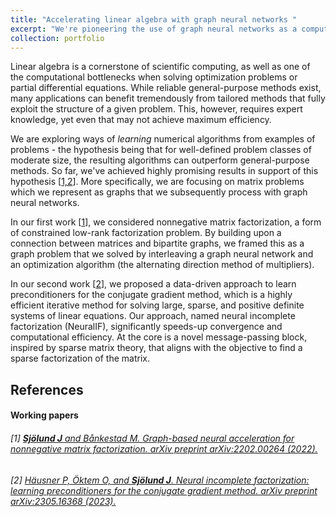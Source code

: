 ```yaml
---
title: "Accelerating linear algebra with graph neural networks "
excerpt: "We're pioneering the use of graph neural networks as a computational primitive for solving matrix problems.<br><br><img src='/images/neuralIF_demo.png'>"
collection: portfolio
---
```


Linear algebra is a cornerstone of scientific computing, as well as one of the computational bottlenecks when solving optimization problems or partial differential equations. While reliable general-purpose methods exist, many applications can benefit tremendously from tailored methods that fully exploit the structure of a given problem. This, however, requires expert knowledge, yet even that may not achieve maximum efficiency.   

We are exploring ways of *learning* numerical algorithms from examples of problems - the hypothesis being that for well-defined problem classes of moderate size, the resulting algorithms can outperform general-purpose methods. So far, we've achieved highly promising results in support of this hypothesis \[[1,2](#references)\]. More specifically, we are focusing on matrix problems which we represent as graphs that we subsequently process with graph neural networks.

In our first work \[[1](#references)\], we considered nonnegative matrix factorization, a form of constrained low-rank factorization problem. By building upon a connection between matrices and bipartite graphs, we framed this as a graph problem that we solved by interleaving a graph neural network and an optimization algorithm (the alternating direction method of multipliers).

In our second work \[[2](#references)\], we proposed a data-driven approach to learn preconditioners for the conjugate gradient method, which is a highly efficient iterative method for solving large, sparse, and positive definite systems of linear equations. Our approach, named neural incomplete factorization (NeuralIF), significantly speeds-up convergence and computational efficiency. At the core is a novel message-passing block, inspired by sparse matrix theory, that aligns with the objective to find a sparse factorization of the matrix.

## References

#### Working papers
###### \[1\] [<SPAN STYLE="font-weight:normal">**Sjölund J** and Bånkestad M. _Graph-based neural acceleration for nonnegative matrix factorization._ arXiv preprint arXiv:2202.00264 (2022).</SPAN>](https://arxiv.org/abs/2202.00264)

###### \[2\] [<SPAN STYLE="font-weight:normal">Häusner P, Öktem O, and **Sjölund J**. _Neural incomplete factorization: learning preconditioners for the conjugate gradient method._ arXiv preprint arXiv:2305.16368 (2023).</SPAN>](https://arxiv.org/abs/2305.16368)

